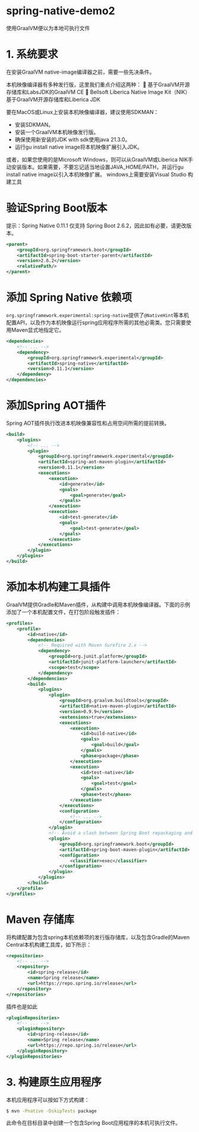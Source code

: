# spring-native-demo2
使用GraalVM便以为本地可执行文件

# 1. 系统要求
在安装GraalVM native-image编译器之前，需要一些先决条件。

本机映像编译器有多种发行版，这里我们重点介绍这两种：
	基于GraalVM开源存储库和LabsJDK的GraalVM CE
	Bellsoft Liberica Native Image Kit（NIK）基于GraalVM开源存储库和Liberica JDK


要在MacOS或Linux上安装本机映像编译器，建议使用SDKMAN：
*	安装SDKMAN。
*	安装一个GraalVM本机映像发行版。
*	确保使用新安装的JDK with sdk使用java 21.3.0。
*	运行gu install native image将本机映像扩展引入JDK。

或者，如果您使用的是Microsoft Windows，则可以从GraalVM或Liberica NIK手动安装版本。如果需要，不要忘记适当地设置JAVA_HOME/PATH，并运行gu install native image以引入本机映像扩展。
windows上需要安装Visual Studio 构建工具


# 验证Spring Boot版本
提示：Spring Native 0.11.1 仅支持 Spring Boot 2.6.2，因此如有必要，请更改版本。

```xml
<parent>
    <groupId>org.springframework.boot</groupId>
    <artifactId>spring-boot-starter-parent</artifactId>
    <version>2.6.2</version>
    <relativePath/>
</parent>
```

# 添加 Spring Native 依赖项
`org.springframework.experimental:spring-native`提供了`@NativeHint`等本机配置API，以及作为本机映像运行spring应用程序所需的其他必需类。您只需要使用Maven显式地指定它。
```xml
<dependencies>
    <!-- ... -->
    <dependency>
        <groupId>org.springframework.experimental</groupId>
        <artifactId>spring-native</artifactId>
        <version>0.11.1</version>
    </dependency>
</dependencies>
```

# 添加Spring AOT插件
Spring AOT插件执行改进本机映像兼容性和占用空间所需的提前转换。
```xml
<build>
    <plugins>
        <!-- ... -->
        <plugin>
            <groupId>org.springframework.experimental</groupId>
            <artifactId>spring-aot-maven-plugin</artifactId>
            <version>0.11.1</version>
            <executions>
                <execution>
                    <id>generate</id>
                    <goals>
                        <goal>generate</goal>
                    </goals>
                </execution>
                <execution>
                    <id>test-generate</id>
                    <goals>
                        <goal>test-generate</goal>
                    </goals>
                </execution>
            </executions>
        </plugin>
    </plugins>
</build>
```


# 添加本机构建工具插件
GraalVM提供Gradle和Maven插件，从构建中调用本机映像编译器。下面的示例添加了一个本机配置文件，在打包阶段触发插件：

```xml
<profiles>
    <profile>
        <id>native</id>
        <dependencies>
            <!-- Required with Maven Surefire 2.x -->
            <dependency>
                <groupId>org.junit.platform</groupId>
                <artifactId>junit-platform-launcher</artifactId>
                <scope>test</scope>
            </dependency>
        </dependencies>
        <build>
            <plugins>
                <plugin>
                    <groupId>org.graalvm.buildtools</groupId>
                    <artifactId>native-maven-plugin</artifactId>
                    <version>0.9.9</version>
                    <extensions>true</extensions>
                    <executions>
                        <execution>
                            <id>build-native</id>
                            <goals>
                                <goal>build</goal>
                            </goals>
                            <phase>package</phase>
                        </execution>
                        <execution>
                            <id>test-native</id>
                            <goals>
                                <goal>test</goal>
                            </goals>
                            <phase>test</phase>
                        </execution>
                    </executions>
                    <configuration>
                        <!-- ... -->
                    </configuration>
                </plugin>
                <!-- Avoid a clash between Spring Boot repackaging and native-maven-plugin -->
                <plugin>
                    <groupId>org.springframework.boot</groupId>
                    <artifactId>spring-boot-maven-plugin</artifactId>
                    <configuration>
                        <classifier>exec</classifier>
                    </configuration>
                </plugin>
            </plugins>
        </build>
    </profile>
</profiles>
```



# Maven 存储库
将构建配置为包含spring本机依赖项的发行版存储库，以及包含Gradle的Maven Central本机构建工具库，如下所示：
```xml
<repositories>
    <!-- ... -->
    <repository>
        <id>spring-release</id>
        <name>Spring release</name>
        <url>https://repo.spring.io/release</url>
    </repository>
</repositories>
```

插件也是如此
```xml
<pluginRepositories>
    <!-- ... -->
    <pluginRepository>
        <id>spring-release</id>
        <name>Spring release</name>
        <url>https://repo.spring.io/release</url>
    </pluginRepository>
</pluginRepositories>
```



# 3. 构建原生应用程序
本机应用程序可以按如下方式构建：
```bash
$ mvn -Pnative -DskipTests package
```
此命令在目标目录中创建一个包含Spring Boot应用程序的本机可执行文件。

